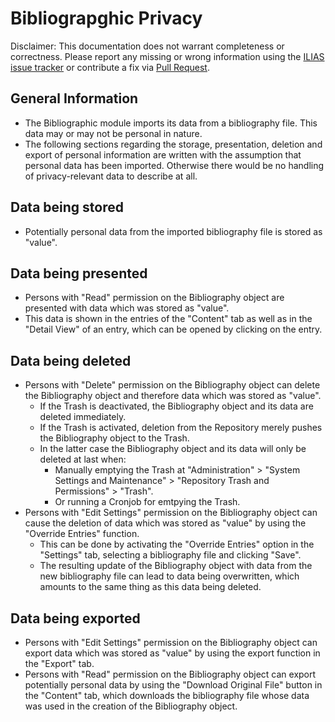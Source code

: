 # Bibliograpghic Privacy
Disclaimer: This documentation does not warrant completeness or correctness. Please report any missing or wrong information using the [ILIAS issue tracker](https://mantis.ilias.de) or contribute a fix via [Pull Request](docs/development/contributing.md#pull-request-to-the-repositories).

## General Information
- The Bibliographic module imports its data from a bibliography file. This data may or may not be personal in nature.
- The following sections regarding the storage, presentation, deletion and export of personal information are written with the assumption that personal data has been imported. Otherwise there would be no handling of privacy-relevant data to describe at all.

## Data being stored
- Potentially personal data from the imported bibliography file is stored as "value".

## Data being presented
- Persons with "Read" permission on the Bibliography object are presented with data which was stored as "value".
- This data is shown in the entries of the "Content" tab as well as in the "Detail View" of an entry, which can be opened by clicking on the entry.

## Data being deleted
- Persons with "Delete" permission on the Bibliography object can delete the Bibliography object and therefore data which was stored as "value".
  - If the Trash is deactivated, the Bibliography object and its data are deleted immediately. 
  - If the Trash is activated, deletion from the Repository merely pushes the Bibliography object to the Trash. 
  - In the latter case the Bibliography object and its data will only be deleted at last when:
    - Manually emptying the Trash at "Administration" > "System Settings and Maintenance" > "Repository Trash and Permissions" > "Trash". 
    - Or running a Cronjob for emtpying the Trash.
- Persons with "Edit Settings" permission on the Bibliography object can cause the deletion of data which was stored as "value" by using the "Override Entries" function.
  - This can be done by activating the "Override Entries" option in the "Settings" tab, selecting a bibliography file and clicking "Save".
  - The resulting update of the Bibliography object with data from the new bibliography file can lead to data being overwritten, which amounts to the same thing as this data being deleted.

## Data being exported
- Persons with "Edit Settings" permission on the Bibliography object can export data which was stored as "value" by using the export function in the "Export" tab.
- Persons with "Read" permission on the Bibliography object can export potentially personal data by using the "Download Original File" button in the "Content" tab, which downloads the bibliography file whose data was used in the creation of the Bibliography object.